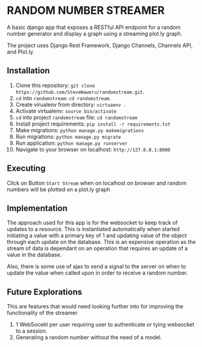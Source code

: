 # RANDOM NUMBER STREAMER

A basic django app that exposes a RESTful API endpoint for a random number generator and display a graph using a streaming plot.ly graph.

The project uses Django Rest Framework, Django Channels, Channels API, and Plot.ly.

## Installation

1. Clone this repository: `git clone https://github.com/SteveWaweru/randomstream.git`.
2. `cd` into `randomstream`: `cd randomstream`.
3. Create virualenv from directory: `virtuaenv .`
4. Activate virtualenv: `source bin/activate`
5. `cd` into project `randomstream` file: `cd randomstream`
6. Install project requirements: `pip install -r requirements.txt`
7. Make migrations: `python manage.py makemigrations`
8. Run migrations: `python manage.py migrate`
9. Run application: `python manage.py runserver`
10. Navigate to your browser on localhost: `http://127.0.0.1:8000`

## Executing
Click on Button `Start Stream` when on localhost on browser and random
numbers will be plotted on a plot.ly graph

## Implementation
The approach used for this app is for the websocket to keep track of
updates to a resource. This is instantiated automatically when started
initiating a value with a primary key of 1 and updating value of the
object through each update on the database. This is an expensive operation
as the stream of data is dependant on an operation that requires an update
of a value in the database.

Also, there is some use of ajax to send a signal to the server on when to
update the value when called upon in order to receive a random number.

## Future Explorations
This are features that would need looking further into for improving the
functionality of the streamer
1. 1 WebSocekt per user requiring user to authenticate or tying websocket to a session.
2. Generating a random number without the need of a model.